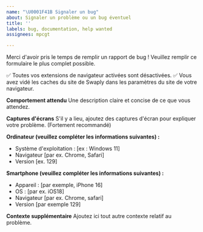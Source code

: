```yaml
---
name: "\U0001F41B Signaler un bug"
about: Signaler un problème ou un bug éventuel
title: ''
labels: bug, documentation, help wanted
assignees: mpcgt

---
```


Merci d'avoir pris le temps de remplir un rapport de bug ! Veuillez remplir ce formulaire le plus complet possible.

✅ Toutes vos extensions de navigateur activées sont désactivées.
✅ Vous avez vidé les caches du site de Swaply dans les paramètres du site de votre navigateur.

**Comportement attendu**
Une description claire et concise de ce que vous attendez.

**Captures d'écrans**
S'il y a lieu, ajoutez des captures d'écran pour expliquer votre problème. (Fortement recommandé)

**Ordinateur (veuillez compléter les informations suivantes) :** 
 - Système d'exploitation : [ex : Windows 11]
 - Navigateur [par ex. Chrome, Safari]
 - Version [ex. 129]

**Smartphone (veuillez compléter les informations suivantes) :**
 - Appareil : [par exemple, iPhone 16]
 - OS : [par ex. iOS18]
 - Navigateur [par ex. Chrome, safari]
 - Version [par exemple 129]

**Contexte supplémentaire**
Ajoutez ici tout autre contexte relatif au problème.
